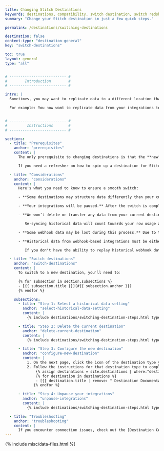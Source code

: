 ```yaml
---
title: Changing Stitch Destinations
keywords: destinations, compatibility, switch destination, switch redshift, switch, change redshift, change bigquery, change postgresql, change destination
summary: "Change your Stitch destination in just a few quick steps."

permalink: /destinations/switching-destinations

destination: false
content-type: "destination-general"
key: "switch-destinations"

toc: true
layout: general
type: "all"


# -------------------------- #
#        Introduction        #
# -------------------------- #

intro: |
  Sometimes, you may want to replicate data to a different location than what you initially connected to Stitch. 

  For example: You now want to replicate data from your integrations to a different database in your Redshift cluster, or you simply decide that Redshift isn't the destination for you.


# -------------------------- #
#         Instructions       #
# -------------------------- # 

sections:
  - title: "Prerequisites"
    anchor: "prerequisites"
    content: |
      The only prerequisite to changing destinations is that the **new** destination is ready to be connected to Stitch. This will minimize any downtime you may experience.

      If you need a refresher on how to spin up a destination for Stitch, check out the [destination setup guides]({{ site.baseurl }}/destinations#current-destinations).

  - title: "Considerations"
    anchor: "considerations"
    content: |
      Here's what you need to know to ensure a smooth switch:

      - **Some destinations may structure data differently than your current destination.** For example: if you're changing from Redshift to BigQuery, there will be some differences in how your data is stored. Detailed info about how Stitch loads data can be found in the [Data Loading Guide]({{ link.destinations.storage.loading-data | prepend: site.baseurl }}) for each destination.

      - **Your integrations will be paused.** After the switch is complete, you’ll need to manually unpause the integrations you’d like to resume.

      - **We won’t delete or transfer any data from your current destination.** To get historical data into your new destination, you'll need to queue a full re-sync of all your integrations. 

         Re-syncing historical data will count towards your row usage and may take some time, depending on the volume of data and API limitations imposed by the provider.

      - **Some webhook data may be lost during this process.** Due to their continuous, real-time nature, some webhook data may be lost during the switch.

      - **Historical data from webhook-based integrations must be either manually backfilled or replayed.** Some webhook providers - such as Segment - allow customers on certain plans to 'replay' their historical data. This feature varies from provider to provider and may not always be available.

         If you don't have the ability to replay historical webhook data, then it must be manually backfilled after the switch is complete.

  - title: "Switch destinations"
    anchor: "switch-destinations"
    content: |
      To switch to a new destination, you'll need to: 

      {% for subsection in section.subsections %}
      - [{{ subsection.title }}](#{{ subsection.anchor }})
      {% endfor %}

    subsections:
      - title: "Step 1: Select a historical data setting"
        anchor: "select-historical-data-setting"
        content: |
          {% include destinations/switching-destination-steps.html type="select-historical-data-setting" %}

      - title: "Step 2: Delete the current destination"
        anchor: "delete-current-destination"
        content: |
          {% include destinations/switching-destination-steps.html type="delete-current-destination" %}

      - title: "Step 3: Configure the new destination"
        anchor: "configure-new-destination"
        content: |
          1. On the next page, click the icon of the destination type you want to switch to.
          2. Follow the instructions for that destination type to complete the setup. If you need some help, refer to the destination's setup guide:
              {% assign destinations = site.destinations | where:"destination",true | sort:"display_name" %}
              {% for destination in destinations %}
              - [{{ destination.title | remove: " Destination Documentation" }}]({{ destination.url | prepend: site.baseurl | append: "#get-started" }})
             {% endfor %}

      - title: "Step 4: Unpause your integrations"
        anchor: "unpause-integrations"
        content: |
          {% include destinations/switching-destination-steps.html type="unpause-integrations" %}

  - title: "Troubleshooting"
    anchor: "troubleshooting"
    content: |
      If you encounter connection issues, check out the [Destination Connection Errors guide]({{ link.troubleshooting.dw-connection-errors | prepend: site.baseurl }}) for common problems and solutions.
---
```

{% include misc/data-files.html %}